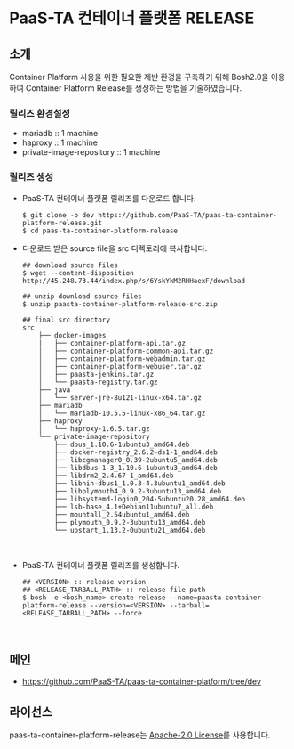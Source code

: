 # PaaS-TA 컨테이너 플랫폼 RELEASE
## 소개
Container Platform 사용을 위한 필요한 제반 환경을 구축하기 위해 Bosh2.0을 이용하여 Container Platform Release를 생성하는 방법을 기술하였습니다.

### 릴리즈 환경설정
  - mariadb :: 1 machine
  - haproxy :: 1 machine
  - private-image-repository :: 1 machine

### 릴리즈 생성  
  - PaaS-TA 컨테이너 플랫폼 릴리즈를 다운로드 합니다.    
    ```
    $ git clone -b dev https://github.com/PaaS-TA/paas-ta-container-platform-release.git
    $ cd paas-ta-container-platform-release
    ```
    
  - 다운로드 받은 source file을 src 디렉토리에 복사합니다. 
    ```
    ## download source files   
    $ wget --content-disposition http://45.248.73.44/index.php/s/6YskYkM2RHHaexF/download   
    
    ## unzip download source files   
    $ unzip paasta-container-platform-release-src.zip  
    
    ## final src directory   
    src
        ├── docker-images
        |   ├── container-platform-api.tar.gz
        │   ├── container-platform-common-api.tar.gz
        │   ├── container-platform-webadmin.tar.gz
        │   ├── container-platform-webuser.tar.gz
        │   ├── paasta-jenkins.tar.gz
        │   └── paasta-registry.tar.gz
        ├── java
        │   └── server-jre-8u121-linux-x64.tar.gz
        ├── mariadb   
        │   └── mariadb-10.5.5-linux-x86_64.tar.gz
        ├── haproxy   
        │   └── haproxy-1.6.5.tar.gz
        └── private-image-repository
            ├── dbus_1.10.6-1ubuntu3_amd64.deb
            ├── docker-registry_2.6.2~ds1-1_amd64.deb
            ├── libcgmanager0_0.39-2ubuntu5_amd64.deb
            ├── libdbus-1-3_1.10.6-1ubuntu3_amd64.deb
            ├── libdrm2_2.4.67-1_amd64.deb
            ├── libnih-dbus1_1.0.3-4.3ubuntu1_amd64.deb
            ├── libplymouth4_0.9.2-3ubuntu13_amd64.deb
            ├── libsystemd-login0_204-5ubuntu20.28_amd64.deb
            ├── lsb-base_4.1+Debian11ubuntu7_all.deb
            ├── mountall_2.54ubuntu1_amd64.deb
            ├── plymouth_0.9.2-3ubuntu13_amd64.deb
            └── upstart_1.13.2-0ubuntu21_amd64.deb
    ```
    <br>
    
  - PaaS-TA 컨테이너 플랫폼 릴리즈를 생성합니다.    
    ```
    ## <VERSION> :: release version   
    ## <RELEASE_TARBALL_PATH> :: release file path     
    $ bosh -e <bosh_name> create-release --name=paasta-container-platform-release --version=<VERSION> --tarball=<RELEASE_TARBALL_PATH> --force   
    ```   

<br>

## 메인
- https://github.com/PaaS-TA/paas-ta-container-platform/tree/dev

## 라이선스 
paas-ta-container-platform-release는 [Apache-2.0 License](http://www.apache.org/licenses/LICENSE-2.0)를 사용합니다.


